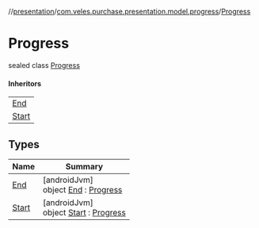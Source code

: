 //[presentation](../../../index.md)/[com.veles.purchase.presentation.model.progress](../index.md)/[Progress](index.md)

# Progress

sealed class [Progress](index.md)

#### Inheritors

| |
|---|
| [End](-end/index.md) |
| [Start](-start/index.md) |

## Types

| Name | Summary |
|---|---|
| [End](-end/index.md) | [androidJvm]<br>object [End](-end/index.md) : [Progress](index.md) |
| [Start](-start/index.md) | [androidJvm]<br>object [Start](-start/index.md) : [Progress](index.md) |
